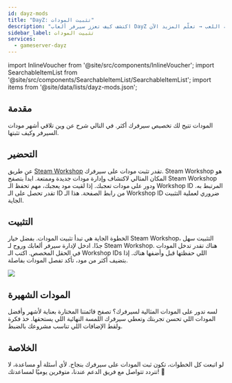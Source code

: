 ```yaml
---
id: dayz-mods
title: "DayZ: تثبيت المودات"
description: "اكتشف كيف تعزز سيرفر ألعاب DayZ الخاص بك بأشهر المودات وتحسن تجربة اللعب → تعلّم المزيد الآن"
sidebar_label: تثبيت المودات
services:
  - gameserver-dayz
---
```


import InlineVoucher from '@site/src/components/InlineVoucher';
import SearchableItemList from '@site/src/components/SearchableItemList/SearchableItemList';
import items from '@site/data/lists/dayz-mods.json';

## مقدمة

المودات تتيح لك تخصيص سيرفرك أكثر. في التالي شرح عن وين تلاقي أشهر مودات السيرفر وكيف تثبتها.

<InlineVoucher />

## التحضير

عن طريق [Steam Workshop](https://steamcommunity.com/app/221100/workshop/) تقدر تثبت مودات على سيرفرك. Steam Workshop هو المكان المثالي لاكتشاف وإدارة مودات جديدة وممتعة. ابدأ بتصفح Steam Workshop ودور على مودات تعجبك. إذا لقيت مود يعجبك، مهم تحفظ الـ Workshop ID المرتبط به. تقدر تحصل على الـ ID من رابط الصفحة. هذا الـ Workshop ID ضروري لعملية التثبيت الجاية.

## التثبيت

الخطوة الجاية هي تبدأ تثبيت المودات. بفضل خيار Steam Workshop، التثبيت سهل جدًا. ادخل لإدارة سيرفر ألعابك وروح لـ Steam Workshop. هناك تقدر تدخل المودات في الحقل المخصص. اكتب الـ Workshop IDs اللي حفظتها قبل وأضفها هناك. إذا بتضيف أكثر من مود، تأكد تفصل المودات بفاصلة.

![](https://screensaver01.zap-hosting.com/index.php/s/j8ki4CQ6MALAgcX/preview)

## المودات الشهيرة

لسه تدور على المودات المثالية لسيرفرك؟ تصفح قائمتنا المختارة بعناية لأشهر وأفضل المودات اللي تحسن تجربتك وتعطي سيرفرك اللمسة النهائية اللي يستحقها. خذ فكرة ولقط الإضافات اللي تناسب مشروعك بالضبط.

<SearchableItemList items={items} />

## الخلاصة

لو اتبعت كل الخطوات، تكون ثبت المودات على سيرفرك بنجاح. لأي أسئلة أو مساعدة، لا تتردد تتواصل مع فريق الدعم عندنا، متوفرين يوميًا لمساعدتك! 🙂

<InlineVoucher />